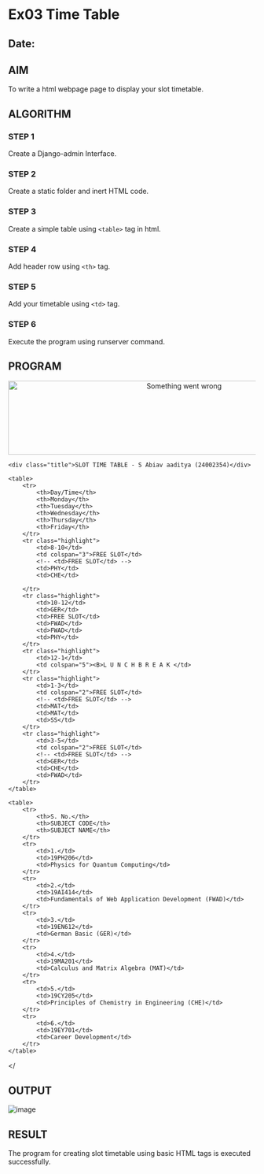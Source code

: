 # Ex03 Time Table
## Date:

## AIM
To write a html webpage page to display your slot timetable.

## ALGORITHM
### STEP 1
Create a Django-admin Interface.

### STEP 2
Create a static folder and inert HTML code.

### STEP 3
Create a simple table using ```<table>``` tag in html.

### STEP 4
Add header row using ```<th>``` tag.

### STEP 5
Add your timetable using ```<td>``` tag.

### STEP 6
Execute the program using runserver command.

## PROGRAM

<!DOCTYPE html>
<html lang="en">
    <th></ol>
        <center><img src="sav.jpg" height="150px" width="700px" alt="Something went wrong"></th></center>
<head>
    <center><title>Slot time table</title></center>
    <style>
        table {
            width: 65%;
            border-collapse: collapse;
            margin: 40px auto;
            text-align: center;
            font-family: Arial, sans-serif;
        }
        th, td {
            border: 2px solid black;
            padding: 10px;
        }
        th {
            background-color: yellow;
            font-style:inherit ;
        }
        .highlight {
            background-color: cyan;
        }
        .title {
            text-align: center;
            font-size: 20px;
            font-weight: bold;
            margin-bottom: 10px;
            font-style: unset;
        }
    </style>
</head>
<body>

    <div class="title">SLOT TIME TABLE - S Abiav aaditya (24002354)</div>

    <table>
        <tr>
            <th>Day/Time</th>
            <th>Monday</th>
            <th>Tuesday</th>
            <th>Wednesday</th>
            <th>Thursday</th>
            <th>Friday</th>
        </tr>
        <tr class="highlight">
            <td>8-10</td>
            <td colspan="3">FREE SLOT</td>
            <!-- <td>FREE SLOT</td> -->
            <td>PHY</td>
            <td>CHE</td>
            
        </tr>
        <tr class="highlight">
            <td>10-12</td>
            <td>GER</td>
            <td>FREE SLOT</td>
            <td>FWAD</td>
            <td>FWAD</td>
            <td>PHY</td>
        </tr>
        <tr class="highlight">
            <td>12-1</td>
            <td colspan="5"><B>L U N C H B R E A K </td>
        </tr>
        <tr class="highlight">
            <td>1-3</td>
            <td colspan="2">FREE SLOT</td>
            <!-- <td>FREE SLOT</td> -->
            <td>MAT</td>
            <td>MAT</td>
            <td>SS</td>
        </tr>
        <tr class="highlight">
            <td>3-5</td>
            <td colspan="2">FREE SLOT</td>
            <!-- <td>FREE SLOT</td> -->
            <td>GER</td>
            <td>CHE</td>
            <td>FWAD</td>
        </tr>
    </table>

    <table>
        <tr>
            <th>S. No.</th>
            <th>SUBJECT CODE</th>
            <th>SUBJECT NAME</th>
        </tr>
        <tr>
            <td>1.</td>
            <td>19PH206</td>
            <td>Physics for Quantum Computing</td>
        </tr>
        <tr>
            <td>2.</td>
            <td>19AI414</td>
            <td>Fundamentals of Web Application Development (FWAD)</td>
        </tr>
        <tr>
            <td>3.</td>
            <td>19EN612</td>
            <td>German Basic (GER)</td>
        </tr>
        <tr>
            <td>4.</td>
            <td>19MA201</td>
            <td>Calculus and Matrix Algebra (MAT)</td>
        </tr>
        <tr>
            <td>5.</td>
            <td>19CY205</td>
            <td>Principles of Chemistry in Engineering (CHE)</td>
        </tr>
        <tr>
            <td>6.</td>
            <td>19EY701</td>
            <td>Career Development</td>
        </tr>
    </table>

</



## OUTPUT

![image](https://github.com/user-attachments/assets/70ed4492-5332-44cb-b6a0-2416bd0d6cf1)


## RESULT
The program for creating slot timetable using basic HTML tags is executed successfully.
